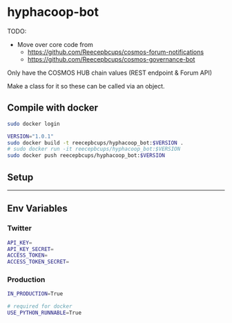 # hyphacoop-bot

TODO:
- Move over core code from
  - https://github.com/Reecepbcups/cosmos-forum-notifications
  - https://github.com/Reecepbcups/cosmos-governance-bot

Only have the COSMOS HUB chain values (REST endpoint & Forum API)

Make a class for it so these can be called via an object.

## Compile with docker
```bash
sudo docker login

VERSION="1.0.1"
sudo docker build -t reecepbcups/hyphacoop_bot:$VERSION .
# sudo docker run -it reecepbcups/hyphacoop_bot:$VERSION
sudo docker push reecepbcups/hyphacoop_bot:$VERSION
```

## Setup

---
## Env Variables
### Twitter
```sh
API_KEY=
API_KEY_SECRET=
ACCESS_TOKEN=
ACCESS_TOKEN_SECRET=
```
### Production
```sh
IN_PRODUCTION=True

# required for docker
USE_PYTHON_RUNNABLE=True 
```
